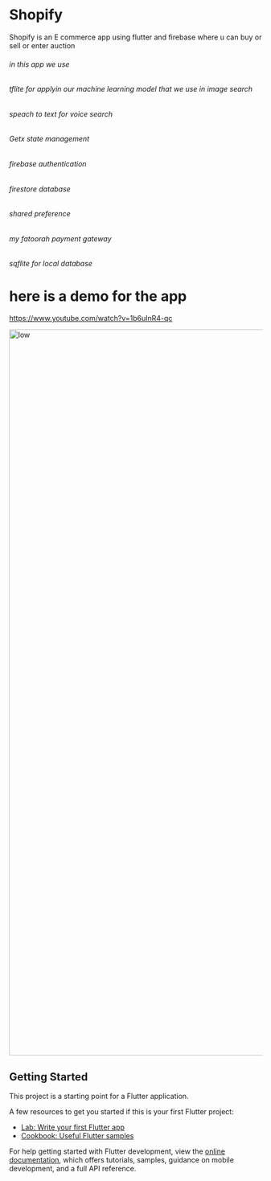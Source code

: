 # Shopify 


Shopify is an E commerce app using flutter and firebase where u can buy or sell or enter auction 
###### in this app we use 
###### tflite for applyin our machine learning model that we use in  image search 
###### speach to text for voice search 
###### Getx state management 
###### firebase authentication 
###### firestore database 
###### shared preference 
###### my fatoorah payment gateway 
###### sqflite for local database 

# here is a demo for the app 
https://www.youtube.com/watch?v=1b6uInR4-qc




<img width="1444" alt="low" src="https://user-images.githubusercontent.com/57178026/212500198-bc5ccdda-8e6a-4443-9b6d-39d0e74d90a1.png">





## Getting Started

This project is a starting point for a Flutter application.

A few resources to get you started if this is your first Flutter project:

- [Lab: Write your first Flutter app](https://docs.flutter.dev/get-started/codelab)
- [Cookbook: Useful Flutter samples](https://docs.flutter.dev/cookbook)

For help getting started with Flutter development, view the
[online documentation](https://docs.flutter.dev/), which offers tutorials,
samples, guidance on mobile development, and a full API reference.
